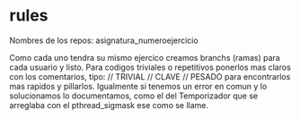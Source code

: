 # rules

Nombres de los repos:
  asignatura_numeroejercicio
  
Como cada uno tendra su mismo ejercico creamos branchs (ramas) para cada usuario y listo.
Para codigos triviales o repetitivos ponerlos mas claros con los comentarios, tipo: // TRIVIAL // CLAVE // PESADO para encontrarlos mas rapidos y pillarlos.
Igualmente si tenemos un error en comun y lo solucionamos lo documentamos, como el del Temporizador que se arreglaba con el pthread_sigmask ese como se llame.
